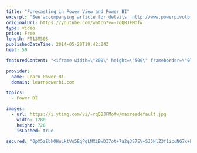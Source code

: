 ```yaml
---
title: "Forecasting in Power View and Power BI"
excerpt: "See accompanying article for details: http://www.powerpivotpro.com/2014/05/forecasting-in-power-view-and-power-bi/ Video shows the newly released feature of Forecasting in Power BI again real data sets including Climate data and Stock Market data  FREE Power BI Step-by-Step Tutorial http://www.learnpowerbi.com/bonus"
originalUrl: https://youtube.com/watch?v=-rqQBJFMofw
type: video
price: Free
length: PT13M50S
publishedDateTime: 2014-05-20T19:42:24Z
heat: 50

featuredContent: "<iframe width=\"800\" height=\"500\" frameborder=\"0\" src=\"https://www.youtube.com/embed/-rqQBJFMofw\" allow=\"accelerometer; autoplay; encrypted-media; gyroscope; picture-in-picture\" allowfullscreen></iframe>"

provider:
  name: Learn Power BI
  domain: learnpowerbi.com

topics:
  - Power BI

images:
  - url: https://i.ytimg.com/vi/-rqQBJFMofw/maxresdefault.jpg
    width: 1280
    height: 720
    isCached: true

secured: "0pX5zEbkOHuLktVo5EgPgLMXiEwDI7ot+7a2g3S7EV+SJ5HlZ3f1icuNG7x+PSa131lUjDZWwzvn2xXIaLKQ2vf0+W3ldSFOtabmGYd41tjrA+cwStaLs7bJl6E1YBeAZcbABP4+yTPSOFpjWGW+cUMDcTUBPqkf+AT6+rx+wfqoOXKpDHHZMHoqiTW3aFhn7ZTlmAlhBcvkIsrKcydqJS6QLlfn571SP90EsOwwaQlPdtlHqP53VpBSx83rX6iitUjF4Go0oEz+UGRB6GY49U+NdrOJj949B+HO4n51JWgA5mHUNfHm8HGExSHGTJO9xFqoU5qFSnyYqjhFluxQubJkSok/ZWu93Qum9xe4tCU4UwezwjBv14OmUPUZcv7xwOFYc8q2HMO/U6O4tDO1fBWvh31VuQYzjzYqiPXep9k=;Jxmd6cI9Oj0+gSnsflXhng=="
---
```


